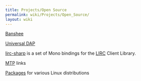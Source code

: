 ```yaml
---
title: Projects/Open Source
permalink: wiki/Projects/Open_Source/
layout: wiki
---
```


[Banshee](/wiki/Projects/Open_Source/Banshee "wikilink")

[Universal DAP](/wiki/Projects/Open_Source/Universal_DAP "wikilink")

[lirc-sharp](/wiki/Projects/Open_Source/Lirc-sharp "wikilink") is a set of
Mono bindings for the [LIRC](http://www.lirc.org/) Client Library.

[MTP](/wiki/Projects/Open_Source/MTP "wikilink") links

[Packages](/wiki/Projects/Open_Source/Packages "wikilink") for various Linux
distributions
